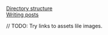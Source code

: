 [Directory structure](https://jekyllrb.com/docs/structure/)  
[Writing posts](https://jekyllrb.com/docs/posts/)

// TODO: Try links to assets lile images.
